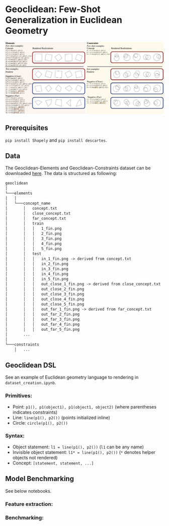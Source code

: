 # Geoclidean: Few-Shot Generalization in Euclidean Geometry

![demonstrative figure](images/data_examples.png)



## Prerequisites
`pip install Shapely` and `pip install descartes`.

## Data
The Geoclidean-Elements and Geoclidean-Constraints dataset can be downloaded [here](https://downloads.cs.stanford.edu/viscam/Geoclidean/geoclidean.zip). The data is structured as following:
```
geoclidean    
│
└───elements
│   │
│   └───concept_name
│       │   concept.txt
│       │   close_concept.txt
│       │   far_concept.txt
│       │   train
│       │   │   1_fin.png
│       │   │   2_fin.png
│       │   │   3_fin.png
│       │   │   4_fin.png
│       │   │   5_fin.png
│       │   test
│       │   │   in_1_fin.png -> derived from concept.txt
│       │   │   in_2_fin.png
│       │   │   in_3_fin.png
│       │   │   in_4_fin.png
│       │   │   in_5_fin.png
│       │   │   out_close_1_fin.png -> derived from close_concept.txt
│       │   │   out_close_2_fin.png
│       │   │   out_close_3_fin.png
│       │   │   out_close_4_fin.png
│       │   │   out_close_5_fin.png
│       │   │   out_far_1_fin.png -> derived from far_concept.txt
│       │   │   out_far_2_fin.png
│       │   │   out_far_3_fin.png
│       │   │   out_far_4_fin.png
│       │   │   out_far_5_fin.png
│       ...
│   
└───constraints
    │   ...

```


## Geoclidean DSL
See an example of Euclidean geometry language to rendering in `dataset_creation.ipynb`.


### Primitives:
- Point: `p1(), p1(object1), p1(object1, object2)` (where parentheses indicates constraints)
- Line: `line(p1(), p2())`  (points initialized inline)
- Circle: `circle(p1(), p2())`
    
### Syntax:
- Object statement: `l1 = line(p1(), p2())` (`l1` can be any name)
- Invisible object statement: `l1* = line(p1(), p2())` (`*` denotes helper objects not rendered)
- Concept: `[statement, statement, ...]`


## Model Benchmarking
See below notebooks.

### Feature extraction:

### Benchmarking:


